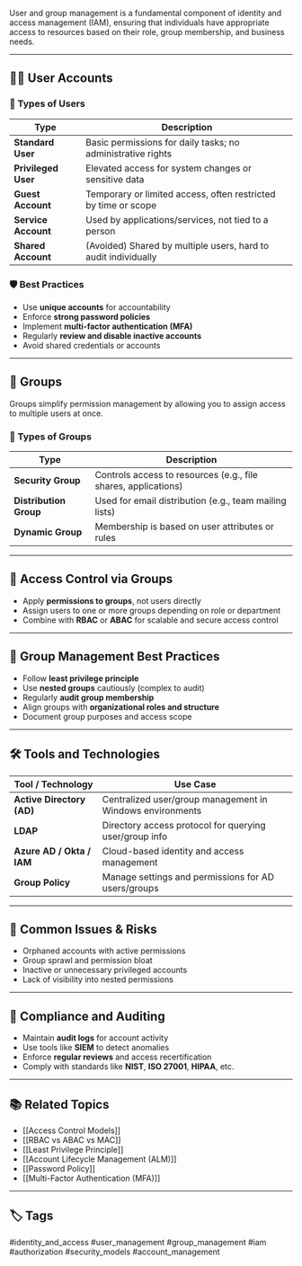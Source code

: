 User and group management is a fundamental component of identity and access management (IAM), ensuring that individuals have appropriate access to resources based on their role, group membership, and business needs.

---

## 🧑‍💼 User Accounts

### 📌 Types of Users

| Type                 | Description                                                     |
|----------------------|-----------------------------------------------------------------|
| **Standard User**    | Basic permissions for daily tasks; no administrative rights     |
| **Privileged User**  | Elevated access for system changes or sensitive data            |
| **Guest Account**    | Temporary or limited access, often restricted by time or scope  |
| **Service Account**  | Used by applications/services, not tied to a person             |
| **Shared Account**   | (Avoided) Shared by multiple users, hard to audit individually  |

### 🛡 Best Practices

- Use **unique accounts** for accountability
- Enforce **strong password policies**
- Implement **multi-factor authentication (MFA)**
- Regularly **review and disable inactive accounts**
- Avoid shared credentials or accounts

---

## 👥 Groups

Groups simplify permission management by allowing you to assign access to multiple users at once.

### 📌 Types of Groups

| Type               | Description                                                  |
|--------------------|--------------------------------------------------------------|
| **Security Group** | Controls access to resources (e.g., file shares, applications)|
| **Distribution Group** | Used for email distribution (e.g., team mailing lists)         |
| **Dynamic Group**  | Membership is based on user attributes or rules              |

---

## 🔐 Access Control via Groups

- Apply **permissions to groups**, not users directly
- Assign users to one or more groups depending on role or department
- Combine with **RBAC** or **ABAC** for scalable and secure access control

---

## 🧱 Group Management Best Practices

- Follow **least privilege principle**
- Use **nested groups** cautiously (complex to audit)
- Regularly **audit group membership**
- Align groups with **organizational roles and structure**
- Document group purposes and access scope

---

## 🛠 Tools and Technologies

| Tool / Technology   | Use Case                                               |
|---------------------|--------------------------------------------------------|
| **Active Directory (AD)** | Centralized user/group management in Windows environments |
| **LDAP**            | Directory access protocol for querying user/group info |
| **Azure AD / Okta / IAM** | Cloud-based identity and access management            |
| **Group Policy**    | Manage settings and permissions for AD users/groups    |

---

## 🚨 Common Issues & Risks

- Orphaned accounts with active permissions
- Group sprawl and permission bloat
- Inactive or unnecessary privileged accounts
- Lack of visibility into nested permissions

---

## 🧾 Compliance and Auditing

- Maintain **audit logs** for account activity
- Use tools like **SIEM** to detect anomalies
- Enforce **regular reviews** and access recertification
- Comply with standards like **NIST**, **ISO 27001**, **HIPAA**, etc.

---

## 📚 Related Topics

- [[Access Control Models]]
- [[RBAC vs ABAC vs MAC]]
- [[Least Privilege Principle]]
- [[Account Lifecycle Management (ALM)]]
- [[Password Policy]]
- [[Multi-Factor Authentication (MFA)]]

---

## 🏷 Tags

#identity_and_access #user_management #group_management #iam #authorization #security_models #account_management
